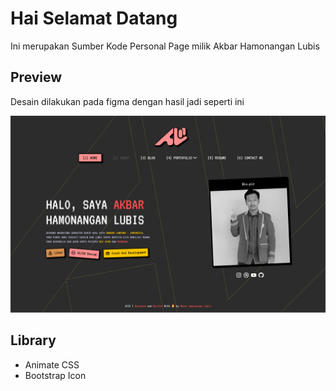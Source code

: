 # Hai Selamat Datang
Ini merupakan Sumber Kode Personal Page milik Akbar Hamonangan Lubis

## Preview
Desain dilakukan pada figma dengan hasil jadi seperti ini

![alt text](/assets/img/preview.png)

## Library
- Animate CSS
- Bootstrap Icon
